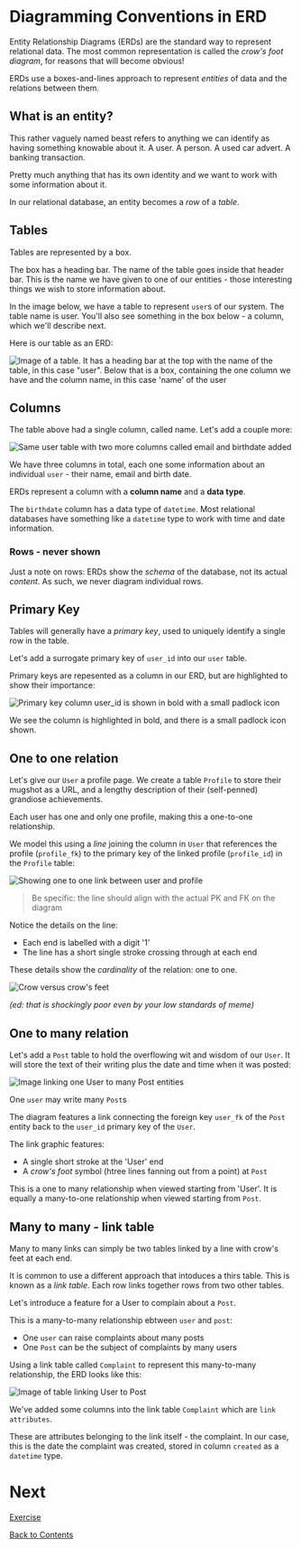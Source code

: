 # Diagramming Conventions in ERD

Entity Relationship Diagrams (ERDs) are the standard way to represent relational data. The most common representation is called the _crow's foot diagram_, for reasons that will become obvious!

ERDs use a boxes-and-lines approach to represent _entities_ of data and the relations between them.

## What is an entity?

This rather vaguely named beast refers to anything we can identify as having something knowable about it. A user. A person. A used car advert. A banking transaction.

Pretty much anything that has its own identity and we want to work with some information about it.

In our relational database, an entity becomes a _row_ of a _table_.

## Tables

Tables are represented by a box.

The box has a heading bar. The name of the table goes inside that header bar. This is the name we have given to one of our entities - those interesting things we wish to store information about.

In the image below, we have a table to represent `user`s of our system. The table name is user. You'll also see something in the box below - a column, which we'll describe next.

Here is our table as an ERD:

![Image of a table. It has a heading bar at the top with the name of the table, in this case "user". Below that is a box, containing the one column we have and the column name, in this case 'name' of the user](/images/table-1-col.png)

## Columns

The table above had a single column, called name. Let's add a couple more:

![Same user table with two more columns called email and birthdate added](/images/table-3-cols.png)

We have three columns in total, each one some information about an individual `user` - their name, email and birth date.

ERDs represent a column with a **column name** and a **data type**.

The `birthdate` column has a data type of `datetime`. Most relational databases have something like a `datetime` type to work with time and date information.

### Rows - never shown

Just a note on rows: ERDs show the _schema_ of the database, not its actual _content_. As such, we never diagram individual rows.

## Primary Key

Tables will generally have a _primary key_, used to uniquely identify a single row in the table.

Let's add a surrogate primary key of `user_id` into our `user` table.

Primary keys are repesented as a column in our ERD, but are highlighted to show their importance:

![Primary key column user_id is shown in bold with a small padlock icon](/images/table-primary-key.png)

We see the column is highlighted in bold, and there is a small padlock icon shown.

## One to one relation

Let's give our `User` a profile page. We create a table `Profile` to store their mugshot as a URL, and a lengthy description of their (self-penned) grandiose achievements.

Each user has one and only one profile, making this a one-to-one relationship.

We model this using a _line_ joining the column in `User` that references the profile (`profile_fk`) to the primary key of the linked profile (`profile_id`) in the `Profile` table:

![Showing one to one link between user and profile](/images/one-to-one.png)

> Be specific: the line should align with the actual PK and FK on the diagram

Notice the details on the line:

- Each end is labelled with a digit '1'
- The line has a short single stroke crossing through at each end

These details show the _cardinality_ of the relation: one to one.

![Crow versus crow's feet](/images/crows-feet-crow.jpg)

_(ed: that is shockingly poor even by your low standards of meme)_

## One to many relation

Let's add a `Post` table to hold the overflowing wit and wisdom of our `User`. It will store the text of their writing plus the date and time when it was posted:

![Image linking one User to many Post entities](/images/one-to-many.png)

One `user` may write many `Post`s

The diagram features a link connecting the foreign key `user_fk` of the `Post` entity back to the `user_id` primary key of the `User`.

The link graphic features:

- A single short stroke at the 'User' end
- A _crow's foot_ symbol (htree lines fanning out from a point) at `Post`

This is a one to many relationship when viewed starting from 'User'. It is equally a many-to-one relationship when viewed starting from `Post`.

## Many to many - link table

Many to many links can simply be two tables linked by a line with crow's feet at each end.

It is common to use a different approach that intoduces a thirs table. This is known as a _link table_. Each row links together rows from two other tables.

Let's introduce a feature for a User to complain about a `Post`.

This is a many-to-many relationship ebtween `user` and `post`:

- One `user` can raise complaints about many posts
- One `Post` can be the subject of complaints by many users

Using a link table called `Complaint` to represent this many-to-many relationship, the ERD looks like this:

![Image of table linking User to Post ](/images/many-to-many.png)

We've added some columns into the link table `Complaint` which are `link attributes`.

These are attributes belonging to the link itself - the complaint. In our case, this is the date the complaint was created, stored in column `created` as a `datetime` type.

# Next

[Exercise](/exercise.md)

[Back to Contents](/contents.md)
